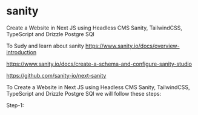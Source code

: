 # sanity
Create a Website in Next JS using Headless CMS Sanity, TailwindCSS, TypeScript and Drizzle Postgre SQl

To Sudy and learn about sanity
https://www.sanity.io/docs/overview-introduction

https://www.sanity.io/docs/create-a-schema-and-configure-sanity-studio

https://github.com/sanity-io/next-sanity

To Create a Website in Next JS using Headless CMS Sanity, TailwindCSS, TypeScript and Drizzle Postgre SQl we will follow these steps:

Step-1:
